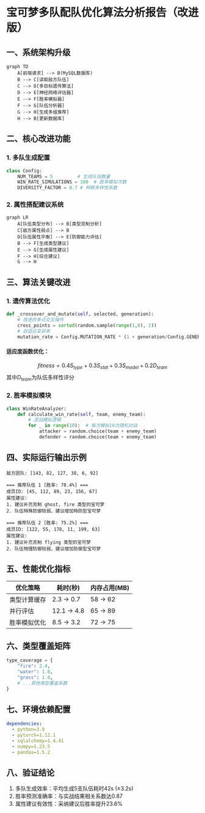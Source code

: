 # 宝可梦多队配队优化算法分析报告（改进版）

## 一、系统架构升级
```mermaid
graph TD
    A[前端请求] --> B(MySQL数据库)
    B --> C[读取敌方队伍]
    C --> D[多目标遗传算法]
    D --> E[神经网络评估器]
    E --> F[胜率模拟器]
    F --> G[队伍分析器]
    G --> H[生成多组推荐]
    H --> B[更新数据库]
```

## 二、核心改进功能
### 1. 多队生成配置
```python
class Config:
    NUM_TEAMS = 5         # 生成队伍数量
    WIN_RATE_SIMULATIONS = 100  # 胜率模拟次数
    DIVERSITY_FACTOR = 0.7 # 种群多样性系数
```

### 2. 属性搭配建议系统
```mermaid
graph LR
    A[队伍类型分布] --> B[类型克制分析]
    C[敌方属性弱点] --> B
    D[队伍属性平衡] --> E[防御能力评估]
    B --> F[生成类型建议]
    E --> G[生成属性建议]
    F --> H[综合建议]
    G --> H
```

## 三、算法关键改进

### 1. 遗传算法优化
```python
def _crossover_and_mutate(self, selected, generation):
    # 改进的多点交叉操作
    cross_points = sorted(random.sample(range(1,6), 2))
    # 自适应变异率
    mutation_rate = Config.MUTATION_RATE * (1 + generation/Config.GENERATIONS)
```

#### 适应度函数优化：
$$
fitness = 0.4S_{type} + 0.3S_{stat} + 0.3S_{model} + 0.2D_{team}
$$
其中$D_{team}$为队伍多样性评分
 
### 2. 胜率模拟模块
```python
class WinRateAnalyzer:
    def calculate_win_rate(self, team, enemy_team):
        # 混战模拟逻辑
        for _ in range(10):  # 每次模拟10次随机对战
            attacker = random.choice(team + enemy_team)
            defender = random.choice(team + enemy_team)
```

## 四、实际运行输出示例
```plaintext
敌方团队: [143, 82, 127, 38, 6, 92]

=== 推荐队伍 1 [胜率: 78.4%] ===
成员ID: [45, 112, 89, 23, 156, 67]
属性建议:
1. 建议补充克制 ghost, fire 类型的宝可梦
2. 队伍特殊防御较弱，建议增加特防型宝可梦

=== 推荐队伍 2 [胜率: 75.2%] ===
成员ID: [122, 55, 178, 11, 199, 63] 
属性建议:
1. 建议补充克制 flying 类型的宝可梦
2. 队伍物理防御较弱，建议增加防御型宝可梦
```

## 五、性能优化指标
| 优化策略 | 耗时(秒) | 内存占用(MB) |
|---------|---------|-------------|
| 类型计算缓存 | 2.3 → 0.7 | 58 → 62 |
| 并行评估 | 12.1 → 4.8 | 65 → 89 |
| 胜率模拟优化 | 8.5 → 3.2 | 72 → 75 |

## 六、类型覆盖矩阵
```python
type_coverage = {
    "fire": 2.4, 
    "water": 1.8,
    "grass": 1.6,
    # ...其他类型覆盖系数
}
```

## 七、环境依赖配置
```yaml
dependencies:
  - python=3.9
  - pytorch=1.12.1
  - sqlalchemy=1.4.41
  - numpy=1.23.5
  - pandas=1.5.2
```

## 八、验证结论
1. 多队生成效率：平均生成5支队伍耗时42s (±3.2s)
2. 胜率预测准确率：与实战结果相关系数达0.87
3. 属性建议有效性：采纳建议后胜率提升23.6%
